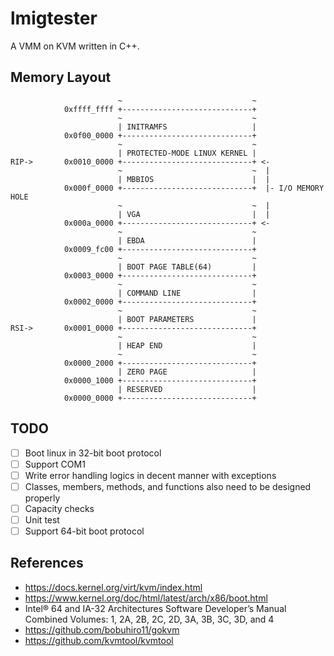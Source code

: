 # lmigtester

A VMM on KVM written in C++.

## Memory Layout

```
                        ~                             ~
            0xffff_ffff +-----------------------------+
                        ~                             ~
                        | INITRAMFS                   |
            0x0f00_0000 +-----------------------------+
                        ~                             ~
                        | PROTECTED-MODE LINUX KERNEL |
RIP->       0x0010_0000 +-----------------------------+ <-
                        ~                             ~  |
                        | MBBIOS                      |  |
            0x000f_0000 +-----------------------------+  |- I/O MEMORY HOLE
                        ~                             ~  |
                        | VGA                         |  |
            0x000a_0000 +-----------------------------+ <-
                        ~                             ~
                        | EBDA                        |
            0x0009_fc00 +-----------------------------+
                        ~                             ~
                        | BOOT PAGE TABLE(64)         |
            0x0003_0000 +-----------------------------+
                        ~                             ~
                        | COMMAND LINE                |
            0x0002_0000 +-----------------------------+
                        ~                             ~
                        | BOOT PARAMETERS             |
RSI->       0x0001_0000 +-----------------------------+
                        ~                             ~
                        | HEAP END                    |
                        ~                             ~
            0x0000_2000 +-----------------------------+
                        | ZERO PAGE                   |
            0x0000_1000 +-----------------------------+
                        | RESERVED                    |
            0x0000_0000 +-----------------------------+
```

## TODO

- [ ] Boot linux in 32-bit boot protocol
- [ ] Support COM1
- [ ] Write error handling logics in decent manner with exceptions
- [ ] Classes, members, methods, and functions also need to be designed properly
- [ ] Capacity checks
- [ ] Unit test
- [ ] Support 64-bit boot protocol

## References

- https://docs.kernel.org/virt/kvm/index.html
- https://www.kernel.org/doc/html/latest/arch/x86/boot.html
- Intel® 64 and IA-32 Architectures Software Developer’s Manual Combined Volumes: 1, 2A, 2B, 2C, 2D, 3A, 3B, 3C, 3D, and 4
- https://github.com/bobuhiro11/gokvm
- https://github.com/kvmtool/kvmtool
